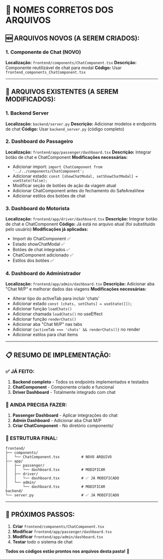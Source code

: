 # 📁 NOMES CORRETOS DOS ARQUIVOS

## 🆕 ARQUIVOS NOVOS (A SEREM CRIADOS):

### 1. Componente de Chat (NOVO)
**Localização:** `frontend/components/ChatComponent.tsx`
**Descrição:** Componente reutilizável de chat para modal
**Código:** Usar `frontend_components_ChatComponent.tsx`

---

## 📝 ARQUIVOS EXISTENTES (A SEREM MODIFICADOS):

### 1. Backend Server
**Localização:** `backend/server.py`
**Descrição:** Adicionar modelos e endpoints de chat
**Código:** Usar `backend_server.py` (código completo)

### 2. Dashboard do Passageiro  
**Localização:** `frontend/app/passenger/dashboard.tsx`
**Descrição:** Integrar botão de chat e ChatComponent
**Modificações necessárias:**
- Adicionar import: `import ChatComponent from '../../components/ChatComponent';`
- Adicionar estado: `const [showChatModal, setShowChatModal] = useState(false);`
- Modificar seção de botões de ação da viagem atual
- Adicionar ChatComponent antes do fechamento do SafeAreaView
- Adicionar estilos dos botões de chat

### 3. Dashboard do Motorista
**Localização:** `frontend/app/driver/dashboard.tsx` 
**Descrição:** Integrar botão de chat e ChatComponent
**Código:** Já está no arquivo atual (foi substituído pelo usuário)
**Modificações já aplicadas:**
- Import do ChatComponent ✅
- Estado showChatModal ✅ 
- Botões de chat integrados ✅
- ChatComponent adicionado ✅
- Estilos dos botões ✅

### 4. Dashboard do Administrador
**Localização:** `frontend/app/admin/dashboard.tsx`
**Descrição:** Adicionar aba "Chat M/P" e melhorar dados das viagens
**Modificações necessárias:**
- Alterar tipo do activeTab para incluir 'chats'
- Adicionar estado `const [chats, setChats] = useState([]);`
- Adicionar função `loadChats()`
- Adicionar chamada `loadChats()` no useEffect
- Adicionar função `renderChats()`
- Adicionar aba "Chat M/P" nas tabs
- Adicionar `{activeTab === 'chats' && renderChats()}` no render
- Adicionar estilos para chat items

---

## 📋 RESUMO DE IMPLEMENTAÇÃO:

### ✅ JÁ FEITO:
1. **Backend completo** - Todos os endpoints implementados e testados
2. **ChatComponent** - Componente criado e funcional
3. **Driver Dashboard** - Totalmente integrado com chat

### 🔧 AINDA PRECISA FAZER:
1. **Passenger Dashboard** - Aplicar integrações do chat
2. **Admin Dashboard** - Adicionar aba Chat M/P
3. **Criar ChatComponent** - No diretório components/

### 📂 ESTRUTURA FINAL:
```
frontend/
├── components/
│   └── ChatComponent.tsx          # NOVO ARQUIVO
├── app/
│   ├── passenger/
│   │   └── dashboard.tsx          # MODIFICAR
│   ├── driver/
│   │   └── dashboard.tsx          # ✅ JÁ MODIFICADO
│   └── admin/
│       └── dashboard.tsx          # MODIFICAR
backend/
└── server.py                      # ✅ JÁ MODIFICADO
```

---

## 🚀 PRÓXIMOS PASSOS:

1. **Criar** `frontend/components/ChatComponent.tsx`
2. **Modificar** `frontend/app/passenger/dashboard.tsx` 
3. **Modificar** `frontend/app/admin/dashboard.tsx`
4. **Testar** todo o sistema de chat

**Todos os códigos estão prontos nos arquivos desta pasta!** 🎉